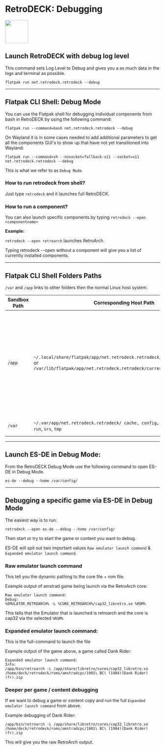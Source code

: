 # RetroDECK: Debugging

<img src="../../../wiki_icons/pixelitos/folder-red-android.png" width="75">


## Launch RetroDECK with debug log level

This command sets Log Level to Debug and gives you a as much data in the logs and terminal as possible.

```
flatpak run net.retrodeck.retrodeck --debug
```

---


## Flatpak CLI Shell: Debug Mode

You can use the Flatpak shell for debugging individual components from bash in RetroDECK by using the following command:

```
flatpak run --command=bash net.retrodeck.retrodeck --debug
```

On Wayland it is in some cases needed to add additional parameters to get all the components GUI's to show up that have not yet transitioned into Wayland:

```
flatpak run --command=sh --nosocket=fallback-x11 --socket=x11 net.retrodeck.retrodeck --debug
```

This is what we refer to as `Debug Mode`.



### How to run retrodeck from shell?

Just type `retrodeck` and it launches full RetroDECK.

### How to run a component?

You can also launch specific components by typing `retrodeck --open <componentname>`


**Example:**

`retrodeck --open retroarch` launches RetroArch.

Typing retrodeck --open without a component will give you a list of currently installed components.

---

## Flatpak CLI Shell Folders Paths

`/var` and `/app` links to other folders then the normal Linux host system.

| **Sandbox Path** | **Corresponding Host Path** | **Description** |
|------------------|-----------------------------|-----------------|
| `/app` | `~/.local/share/flatpak/app/net.retrodeck.retrodeck/current/active/files/`<br>or<br>`/var/lib/flatpak/app/net.retrodeck.retrodeck/current/active/files/` | Read‑only runtime environment supplied by the Flatpak package. Contains the executable and its supporting files: `bin`, `lib`, `libexec`, `manifest-base-1.json`, `manifest.json`, `retrodeck`, `share`, `tools`. |
| `/var` | `~/.var/app/net.retrodeck.retrodeck/ cache, config, data`, `db`, `home`, `mnt`, `opt`, `run`, `srv`, `tmp` | Writable portion of the sandbox. |

---

## Launch ES-DE in Debug Mode:

From the RetroDECK Debug Mode use the following command to open ES-DE in Debug Mode.

```
es-de --debug --home /var/config/
```

---


## Debugging a specific game via ES-DE in Debug Mode

The easiest way is to run:


```
retrodeck --open es-de --debug --home /var/config/
```

Then start or try to start the game or content you want to debug.

ES-DE will spit out two important values  `Raw emulator launch command` & `Expanded emulator launch command`.


###  Raw emulator launch command

This tell you the dynamic pathing to the core file + rom file.

Example output of amstrad game being launch via the RetroArch core:

```
Raw emulator launch command:
Debug:
%EMULATOR_RETROARCH% -L %CORE_RETROARCH%/cap32_libretro.so %ROM%
```

This tells that the Emulator that is launched is retroarch and the core is cap32 via the selected `%ROM%`


### Expanded emulator launch command:

This is the full-command to launch the file

Example output of the game above, a game called Dank Rider:

```
Expanded emulator launch command:
Info:
/app/bin/retroarch -L /app/share/libretro/cores/cap32_libretro.so /home/deck/retrodeck/roms/amstradcpc/1001\ BC\ (1984)(Dank Rider)(fr).zip
```

### Deeper per game / content debugging

If we want to debug a game or content copy and run the full `Expanded emulator launch command` from above.

Example debugging of Dank Rider:

```
/app/bin/retroarch -L /app/share/libretro/cores/cap32_libretro.so /home/deck/retrodeck/roms/amstradcpc/1001\ BC\ (1984)(Dank Rider)(fr).zip
```

This will give you the raw RetroArch output.

